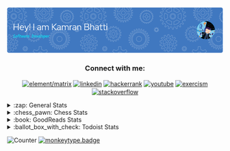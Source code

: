 ![Header](./header.png)

<h3 align="center">Connect with me:</h3>
<p align="center">
<a
 href="https://matrix.to/#/@tr1x:matrix.org" target="blank"><img 
align="center" 
src="https://img.shields.io/badge/Element-0DBD8B?style=for-the-badge&logo=element&logoColor=white"
 alt="element/matrix" /></a>
<a
 href="https://linkedin.com/in/kbhatti5924" target="blank"><img 
align="center" 
src="https://img.shields.io/badge/LinkedIn-0077B5?style=for-the-badge&logo=linkedin&logoColor=white"
 alt="linkedin" /></a>
<a 
href="https://www.hackerrank.com/k1874" target="blank"><img 
align="center" 
src="https://img.shields.io/badge/-Hackerrank-2EC866?style=for-the-badge&logo=HackerRank&logoColor=white"
 alt="hackerrank"/></a>
<a 
href="https://www.youtube.com/channel/UCXjW11EBQXd5Ts8oQ-gT7Wg" target="blank"><img 
align="center" 
src="https://img.shields.io/badge/YouTube-FF0000?style=for-the-badge&logo=youtube&logoColor=white"
 alt="youtube"/></a>
 <a 
href="https://exercism.org/profiles/k5924" target="blank"><img 
align="center" 
src="https://img.shields.io/badge/Exercism-009CAB?style=for-the-badge&logo=exercism&logoColor=white"
 alt="exercism"/></a>
  <a 
href="https://stackoverflow.com/users/19610549/tr1x" target="blank"><img 
align="center" 
src="https://aleen42.github.io/badges/src/stackoverflow.svg"
 alt="stackoverflow"/></a>
 </p>

<details>
 <summary>:zap: General Stats</summary>

![Metrics](https://github.com/k5924/k5924/blob/main/github-metrics.svg)
</details>
<details>
 <summary>:chess_pawn: Chess Stats</summary>
<!--START_SECTION:chessStats-->

<!--END_SECTION:chessStats-->
</details>
<details>
 <summary>:book: GoodReads Stats</summary>
<!-- GOODREADS-LIST:START -->
- [86—EIGHTY-SIX, Vol. 1](https://www.goodreads.com/review/show/5126876637?utm_medium=api&utm_source=rss) by Asato Asato (⭐️4.52)
- [The Eminence in Shadow, Vol. 3 (light novel)](https://www.goodreads.com/review/show/5126873777?utm_medium=api&utm_source=rss) by Daisuke Aizawa (⭐️4.49)
- [Reckoning (The Beginning After The End #9)](https://www.goodreads.com/review/show/5126871407?utm_medium=api&utm_source=rss) by TurtleMe (⭐️4.78)
- [SSS-Class Suicide Hunter](https://www.goodreads.com/review/show/5126860425?utm_medium=api&utm_source=rss) by Shin Noah (신노아) (⭐️4.24)
- [Java Performance: In-Depth Advice for Tuning and Programming Java 8, 11, and Beyond](https://www.goodreads.com/review/show/5126665071?utm_medium=api&utm_source=rss) by Scott Oaks (⭐️4.41)
<!-- GOODREADS-LIST:END -->
</details>
<details>
 <summary>:ballot_box_with_check: Todoist Stats</summary>
<!-- TODO-IST:START -->
🏆  5,963 Karma Points           
🌸  Completed 0 tasks today           
✅  Completed 315 tasks so far           
⏳  Longest streak is 10 days
<!-- TODO-IST:END -->
</details>

![Counter](https://komarev.com/ghpvc/?username=k5924&style=for-the-badge&color=blueviolet)
[![monkeytype.badge]](https://monkeytype.com/)

[monkeytype.badge]: https://img.shields.io/endpoint?style=for-the-badge&url=https%3A%2F%2Fmonkeytype-badge-vhd5lan7mmhz.runkit.sh
